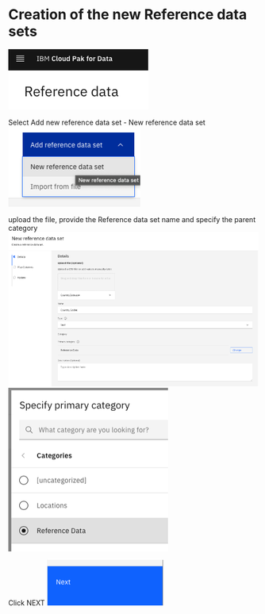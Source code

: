 # Creation of the new Reference data sets

![step 1](RD_images/rd_step1.png)

Select Add new reference data set - New reference data set
![alt text](RD_images/rd_step2.png)

upload the file, provide the Reference data set name and specify the parent category
![alt text](RD_images/rd_step3.png)
![alt text](RD_images/rd_step4.png)

Click NEXT
![alt text](RD_images/rd_step5.png)
